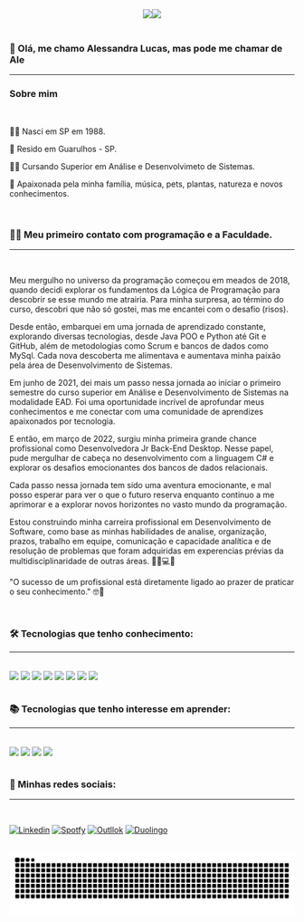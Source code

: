 
<div align = "center">
  <a href="https://github.com/AleLucasG">
  <img height = "180em" src = "https://github-readme-stats.vercel.app/api?username=AleLucasG&show_icons=true&theme=synthwave&include_all_commits=true&count_private=true" /><img height = "180em" src = "https://github-readme-stats.vercel.app/api/top-langs/?username=AleLucasG&layout=compact&langs_count=7&theme=synthwave" />
  </a>
</div>


<div style="display: inline_block"><br/>


### 👋 Olá, me chamo Alessandra Lucas, mas pode me chamar de Ale 
____________________________________________________________

###  Sobre mim
<div style="display: inline_block"><br/>

👶🏼 Nasci em SP em 1988.

🏡 Resido em Guarulhos - SP.

👩‍🎓 Cursando Superior em Análise e Desenvolvimeto de Sistemas.

🥰 Apaixonada pela minha família, música, pets, plantas, natureza e novos conhecimentos.

<div style="display: inline_block"><br/>

### 👩‍💻 **Meu primeiro contato com programação e a Faculdade.** 
____________________________________________________________
<div style="display: inline_block"><br/>

Meu mergulho no universo da programação começou em meados de 2018, quando decidi explorar os fundamentos da Lógica de Programação para descobrir se esse mundo me atrairia. Para minha surpresa, ao término do curso, descobri que não só gostei, mas me encantei com o desafio (risos).

Desde então, embarquei em uma jornada de aprendizado constante, explorando diversas tecnologias, desde Java POO e Python até Git e GitHub, além de metodologias como Scrum e bancos de dados como MySql. Cada nova descoberta me alimentava e aumentava minha paixão pela área de Desenvolvimento de Sistemas.

Em junho de 2021, dei mais um passo nessa jornada ao iniciar o primeiro semestre do curso superior em Análise e Desenvolvimento de Sistemas na modalidade EAD. Foi uma oportunidade incrível de aprofundar meus conhecimentos e me conectar com uma comunidade de aprendizes apaixonados por tecnologia.

E então, em março de 2022, surgiu minha primeira grande chance profissional como Desenvolvedora Jr Back-End Desktop. Nesse papel, pude mergulhar de cabeça no desenvolvimento com a linguagem C# e explorar os desafios emocionantes dos bancos de dados relacionais.

Cada passo nessa jornada tem sido uma aventura emocionante, e mal posso esperar para ver o que o futuro reserva enquanto continuo a me aprimorar e a explorar novos horizontes no vasto mundo da programação.

Estou construindo minha carreira profissional em Desenvolvimento de Software, como base as minhas habilidades de analise, organização, prazos, trabalho em equipe, comunicação e capacidade analítica e de resolução de problemas que foram adquiridas em experencias prévias da multidisciplinaridade de outras áreas. 🧑🏻💻🚀

"O sucesso de um profissional está diretamente ligado ao prazer de praticar o seu conhecimento." 🤓🚀
<div style="display: inline_block"><br/>

###  🛠 Tecnologias que tenho conhecimento:
____________________________________________________________
  
<div style="display: inline_block"><br/>
    <img align="center" alr="python" src=https://img.shields.io/badge/GitHub-100000?style=for-the-badge&logo=github&logoColor=white />
    <img align="center" alr="python" src="https://img.shields.io/badge/Python-3776AB?style=for-the-badge&logo=python&logoColor=white" />
    <img align="center" alr="python" src=https://img.shields.io/badge/MySQL-00000F?style=for-the-badge&logo=mysql&logoColor=white />
    <img align="center" alr="python" src=https://img.shields.io/badge/C%23-239120?style=for-the-badge&logo=c-sharp&logoColor=white />
    <img align="center" alr="python" src=https://img.shields.io/badge/.NET-5C2D91?style=for-the-badge&logo=.net&logoColor=white />
    <img align="center" alr="python" src=https://img.shields.io/badge/PostgreSQL-316192?style=for-the-badge&logo=postgresql&logoColor=white />
    <img align="center" alr="python" src=https://img.shields.io/badge/Oracle-F80000?style=for-the-badge&logo=Oracle&logoColor=white />
    <img align="center" alr="python" src=https://img.shields.io/badge/Visual_Studio-5C2D91?style=for-the-badge&logo=visual%20studio&logoColor=white />
  
<div style="display: inline_block"><br/>
 
###  📚 Tecnologias que tenho interesse em aprender:
______________________________________________________________
<div style="display: inline_block"><br/>
    <img align="center" alr="python" src="https://img.shields.io/badge/Java-ED8B00?style=for-the-badge&logo=java&logoColor=white" />
    <img align="center" alr="python" src=https://img.shields.io/badge/HTML5-E34F26?style=for-the-badge&logo=html5&logoColor=white />
    <img align="center" alr="python" src=https://img.shields.io/badge/CSS3-1572B6?style=for-the-badge&logo=css3&logoColor=white />
    <img align="center" alr="python" src=https://img.shields.io/badge/JavaScript-F7DF1E?style=for-the-badge&logo=javascript&logoColor=black />
    
<div style="display: inline_block"><br/>

###  🔎 Minhas redes sociais:
_____________________________________________________
<div style="display: inline_block"><br/>

[![ Linkedin ](https://img.shields.io/badge/LinkedIn-0077B5?style=for-the-badge&logo=linkedin&logoColor=white)](https://www.linkedin.com/in/alessandra-lucas-4b9453104/)
[![ Spotfy ](https://img.shields.io/badge/Spotify-1ED760?&style=for-the-badge&logo=spotify&logoColor=white)](https://open.spotify.com/?nd=1)
[![ Outllok ](https://img.shields.io/badge/Microsoft_Outlook-0078D4?style=for-the-badge&logo=microsoft-outlook&logoColor=white)](https://outlook.live.com/mail/0/)
[![ Duolingo ](https://img.shields.io/badge/Duolingo-58CC02?style=for-the-badge&logo=Duolingo&logoColor=white)](https://pt.duolingo.com/profile/AleLucasG)
<div style="display: inline_block"><br/>


<div 
<picture>
  <source media="(prefers-color-scheme: dark)" srcset="https://raw.githubusercontent.com/AleLucasG/AleLucasG/output/github-contribution-grid-snake-dark.svg">
  <source media="(prefers-color-scheme: ligth)" srcset="https://raw.githubusercontent.com/AleLucasG/AleLucasG/output/github-contribution-grid-snake.svg">
  <img alt="github contribution grid snake animation" src="https://raw.githubusercontent.com/AleLucasG/AleLucasG/output/github-contribution-grid-snake.svg">
</picture>
<br><br>

